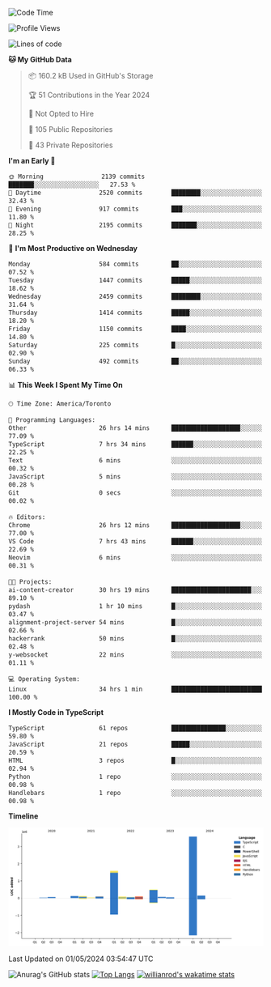 <!--START_SECTION:waka-->
![Code Time](http://img.shields.io/badge/Code%20Time-1%2C498%20hrs%2029%20mins-blue)

![Profile Views](http://img.shields.io/badge/Profile%20Views-0-blue)

![Lines of code](https://img.shields.io/badge/From%20Hello%20World%20I%27ve%20Written-6.5%20million%20lines%20of%20code-blue)

**🐱 My GitHub Data** 

> 📦 160.2 kB Used in GitHub's Storage 
 > 
> 🏆 51 Contributions in the Year 2024
 > 
> 🚫 Not Opted to Hire
 > 
> 📜 105 Public Repositories 
 > 
> 🔑 43 Private Repositories 
 > 
**I'm an Early 🐤** 

```text
🌞 Morning                2139 commits        ███████░░░░░░░░░░░░░░░░░░   27.53 % 
🌆 Daytime                2520 commits        ████████░░░░░░░░░░░░░░░░░   32.43 % 
🌃 Evening                917 commits         ███░░░░░░░░░░░░░░░░░░░░░░   11.80 % 
🌙 Night                  2195 commits        ███████░░░░░░░░░░░░░░░░░░   28.25 % 
```
📅 **I'm Most Productive on Wednesday** 

```text
Monday                   584 commits         ██░░░░░░░░░░░░░░░░░░░░░░░   07.52 % 
Tuesday                  1447 commits        █████░░░░░░░░░░░░░░░░░░░░   18.62 % 
Wednesday                2459 commits        ████████░░░░░░░░░░░░░░░░░   31.64 % 
Thursday                 1414 commits        █████░░░░░░░░░░░░░░░░░░░░   18.20 % 
Friday                   1150 commits        ████░░░░░░░░░░░░░░░░░░░░░   14.80 % 
Saturday                 225 commits         █░░░░░░░░░░░░░░░░░░░░░░░░   02.90 % 
Sunday                   492 commits         ██░░░░░░░░░░░░░░░░░░░░░░░   06.33 % 
```


📊 **This Week I Spent My Time On** 

```text
🕑︎ Time Zone: America/Toronto

💬 Programming Languages: 
Other                    26 hrs 14 mins      ███████████████████░░░░░░   77.09 % 
TypeScript               7 hrs 34 mins       ██████░░░░░░░░░░░░░░░░░░░   22.25 % 
Text                     6 mins              ░░░░░░░░░░░░░░░░░░░░░░░░░   00.32 % 
JavaScript               5 mins              ░░░░░░░░░░░░░░░░░░░░░░░░░   00.28 % 
Git                      0 secs              ░░░░░░░░░░░░░░░░░░░░░░░░░   00.02 % 

🔥 Editors: 
Chrome                   26 hrs 12 mins      ███████████████████░░░░░░   77.00 % 
VS Code                  7 hrs 43 mins       ██████░░░░░░░░░░░░░░░░░░░   22.69 % 
Neovim                   6 mins              ░░░░░░░░░░░░░░░░░░░░░░░░░   00.31 % 

🐱‍💻 Projects: 
ai-content-creator       30 hrs 19 mins      ██████████████████████░░░   89.10 % 
pydash                   1 hr 10 mins        █░░░░░░░░░░░░░░░░░░░░░░░░   03.47 % 
alignment-project-server 54 mins             █░░░░░░░░░░░░░░░░░░░░░░░░   02.66 % 
hackerrank               50 mins             █░░░░░░░░░░░░░░░░░░░░░░░░   02.48 % 
y-websocket              22 mins             ░░░░░░░░░░░░░░░░░░░░░░░░░   01.11 % 

💻 Operating System: 
Linux                    34 hrs 1 min        █████████████████████████   100.00 % 
```

**I Mostly Code in TypeScript** 

```text
TypeScript               61 repos            ███████████████░░░░░░░░░░   59.80 % 
JavaScript               21 repos            █████░░░░░░░░░░░░░░░░░░░░   20.59 % 
HTML                     3 repos             █░░░░░░░░░░░░░░░░░░░░░░░░   02.94 % 
Python                   1 repo              ░░░░░░░░░░░░░░░░░░░░░░░░░   00.98 % 
Handlebars               1 repo              ░░░░░░░░░░░░░░░░░░░░░░░░░   00.98 % 
```



**Timeline**

![Lines of Code chart](https://raw.githubusercontent.com/wise-introvert/wise-introvert/master/assets/bar_graph.png)


 Last Updated on 01/05/2024 03:54:47 UTC
<!--END_SECTION:waka-->

![Anurag's GitHub stats](https://github-readme-stats.vercel.app/api?username=wise-introvert&count_private=true&show_icons=true)
[![Top Langs](https://github-readme-stats.vercel.app/api/top-langs/?username=wise-introvert&langs_count=10)](https://github.com/anuraghazra/github-readme-stats)
[![willianrod's wakatime stats](https://github-readme-stats.vercel.app/api/wakatime?username=wiseintrovert)](https://github.com/anuraghazra/github-readme-stats)

